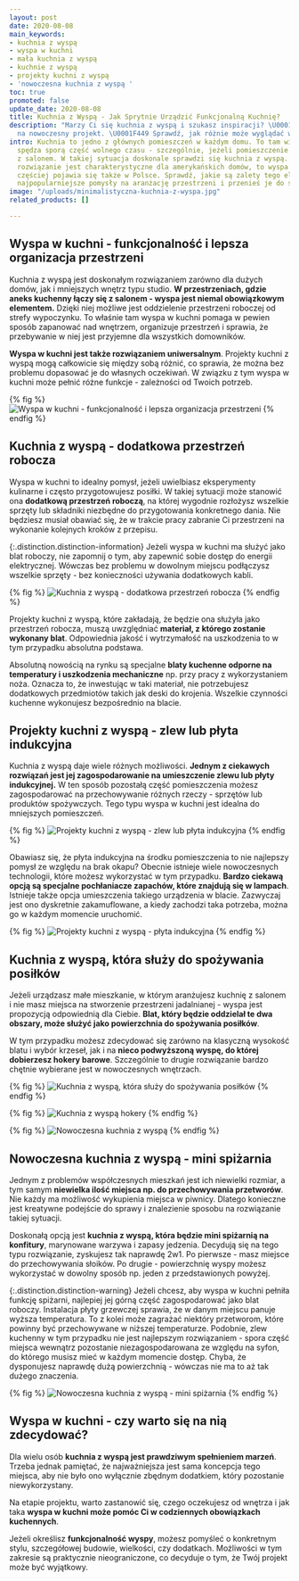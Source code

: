 ```yaml
---
layout: post
date: 2020-08-08
main_keywords:
- kuchnia z wyspą
- wyspa w kuchni
- mała kuchnia z wyspą
- kuchnie z wyspą
- projekty kuchni z wyspą
- 'nowoczesna kuchnia z wyspą '
toc: true
promoted: false
update_date: 2020-08-08
title: Kuchnia z Wyspą - Jak Sprytnie Urządzić Funkcjonalną Kuchnię?
description: "Marzy Ci się kuchnia z wyspą i szukasz inspiracji? \U0001F374 Postaw
  na nowoczesny projekt. \U0001F449 Sprawdź, jak różnie może wyglądać wyspa w kuchni."
intro: Kuchnia to jedno z głównych pomieszczeń w każdym domu. To tam większość osób
  spędza sporą część wolnego czasu - szczególnie, jeżeli pomieszczenie połączone jest
  z salonem. W takiej sytuacja doskonale sprawdzi się kuchnia z wyspą.  Chociaż takie
  rozwiązanie jest charakterystyczne dla amerykańskich domów, to wyspa w kuchni coraz
  częściej pojawia się także w Polsce. Sprawdź, jakie są zalety tego elementu. Zobacz
  najpopularniejsze pomysły na aranżację przestrzeni i przenieś je do swojego domu.
image: "/uploads/minimalistyczna-kuchnia-z-wyspa.jpg"
related_products: []

---
```

## Wyspa w kuchni - funkcjonalność i lepsza organizacja przestrzeni

Kuchnia z wyspą jest doskonałym rozwiązaniem zarówno dla dużych domów, jak i mniejszych wnętrz typu studio. **W przestrzeniach, gdzie aneks kuchenny łączy się z salonem - wyspa jest niemal obowiązkowym elementem.** Dzięki niej możliwe jest oddzielenie przestrzeni roboczej od strefy wypoczynku. To właśnie tam wyspa w kuchni pomaga w pewien sposób zapanować nad wnętrzem, organizuje przestrzeń i sprawia, że przebywanie w niej jest przyjemne dla wszystkich domowników.

**Wyspa w kuchni jest także rozwiązaniem uniwersalnym**. Projekty kuchni z wyspą mogą całkowicie się między sobą różnić, co sprawia, że można bez problemu dopasować je do własnych oczekiwań. W związku z tym wyspa w kuchni może pełnić różne funkcje - zależności od Twoich potrzeb.

{% fig %}
![Wyspa w kuchni - funkcjonalność i lepsza organizacja przestrzeni](/uploads/kuchnia-modernistyczna-z-wyspa.jpg "Wyspa w kuchni - funkcjonalność i lepsza organizacja przestrzeni")
{% endfig %}

## Kuchnia z wyspą - dodatkowa przestrzeń robocza

Wyspa w kuchni to idealny pomysł, jeżeli uwielbiasz eksperymenty kulinarne i często przygotowujesz posiłki. W takiej sytuacji może stanowić ona **dodatkową przestrzeń roboczą**, na której wygodnie rozłożysz wszelkie sprzęty lub składniki niezbędne do przygotowania konkretnego dania. Nie będziesz musiał obawiać się, że w trakcie pracy zabranie Ci przestrzeni na wykonanie kolejnych kroków z przepisu.

{:.distinction.distinction-information}
Jeżeli wyspa w kuchni ma służyć jako blat roboczy, nie zapomnij o tym, aby zapewnić sobie dostęp do energii elektrycznej. Wówczas bez problemu w dowolnym miejscu podłączysz wszelkie sprzęty - bez konieczności używania dodatkowych kabli.

{% fig %}
![Kuchnia z wyspą - dodatkowa przestrzeń robocza](/uploads/kuchnia-z-wyspa-przestrzen-robocza.jpg "Kuchnia z wyspą - dodatkowa przestrzeń robocza")
{% endfig %}

Projekty kuchni z wyspą, które zakładają, że będzie ona służyła jako przestrzeń robocza, muszą uwzględniać **materiał, z którego zostanie wykonany blat**. Odpowiednia jakość i wytrzymałość na uszkodzenia to w tym przypadku absolutna podstawa.

Absolutną nowością na rynku są specjalne **blaty kuchenne odporne na temperatury i uszkodzenia mechaniczne** np. przy pracy z wykorzystaniem noża. Oznacza to, że inwestując w taki materiał, nie potrzebujesz dodatkowych przedmiotów takich jak deski do krojenia. Wszelkie czynności kuchenne wykonujesz bezpośrednio na blacie.

## Projekty kuchni z wyspą - zlew lub płyta indukcyjna

Kuchnia z wyspą daje wiele różnych możliwości. **Jednym z ciekawych rozwiązań jest jej zagospodarowanie na umieszczenie zlewu lub płyty indukcyjnej.** W ten sposób pozostałą część pomieszczenia możesz zagospodarować na przechowywanie różnych rzeczy - sprzętów lub produktów spożywczych. Tego typu wyspa w kuchni jest idealna do mniejszych pomieszczeń.

{% fig %}
![Projekty kuchni z wyspą - zlew lub płyta indukcyjna](/uploads/kuchnia-biala-z-wyspa.jpg "Projekty kuchni z wyspą - zlew lub płyta indukcyjna")
{% endfig %}

Obawiasz się, że płyta indukcyjna na środku pomieszczenia to nie najlepszy pomysł ze względu na brak okapu? Obecnie istnieje wiele nowoczesnych technologii, które możesz wykorzystać w tym przypadku. **Bardzo ciekawą opcją są specjalne pochłaniacze zapachów, które znajdują się w lampach**. Istnieje także opcja umieszczenia takiego urządzenia w blacie. Zazwyczaj jest ono dyskretnie zakamuflowane, a kiedy zachodzi taka potrzeba, można go w każdym momencie uruchomić.

{% fig %}
![Projekty kuchni z wyspą - płyta indukcyjna](/uploads/kuchnia-z-wyspa-minimalistyczna.jpg "Projekty kuchni z wyspą - płyta indukcyjna")
{% endfig %}

## Kuchnia z wyspą, która służy do spożywania posiłków

Jeżeli urządzasz małe mieszkanie, w którym aranżujesz kuchnię z salonem i nie masz miejsca na stworzenie przestrzeni jadalnianej - wyspa jest propozycją odpowiednią dla Ciebie. **Blat, który będzie oddzielał te dwa obszary, może służyć jako powierzchnia do spożywania posiłków**.

W tym przypadku możesz zdecydować się zarówno na klasyczną wysokość blatu i wybór krzeseł, jak i na **nieco podwyższoną wyspę, do której dobierzesz hokery barowe**. Szczególnie to drugie rozwiązanie bardzo chętnie wybierane jest w nowoczesnych wnętrzach.

{% fig %}
![Kuchnia z wyspą, która służy do spożywania posiłków](/uploads/kuchnia-wyspa-stol.jpg "Kuchnia z wyspą, która służy do spożywania posiłków")
{% endfig %}

{% fig %}
![Kuchnia z wyspą hokery](/uploads/kuchnia-wyspa-stol-blat.jpg "Kuchnia z wyspą hokery")
{% endfig %}

{% fig %}
![Nowoczesna kuchnia z wyspą](/uploads/nowoczesna-kuchnia-z-wyspa.jpg "Nowoczesna kuchnia z wyspą")
{% endfig %}

## Nowoczesna kuchnia z wyspą - mini spiżarnia

Jednym z problemów współczesnych mieszkań jest ich niewielki rozmiar, a tym samym **niewielka ilość miejsca np. do przechowywania przetworów**. Nie każdy ma możliwość wykupienia miejsca w piwnicy. Dlatego konieczne jest kreatywne podejście do sprawy i znalezienie sposobu na rozwiązanie takiej sytuacji.

Doskonałą opcją jest **kuchnia z wyspą, która będzie mini spiżarnią na konfitury**, marynowane warzywa i zapasy jedzenia. Decydują się na tego typu rozwiązanie, zyskujesz tak naprawdę 2w1. Po pierwsze - masz miejsce do przechowywania słoików. Po drugie - powierzchnię wyspy możesz wykorzystać w dowolny sposób np. jeden z przedstawionych powyżej.

{:.distinction.distinction-warning}
Jeżeli chcesz, aby wyspa w kuchni pełniła funkcję spiżarni, najlepiej jej górną część zagospodarować jako blat roboczy. Instalacja płyty grzewczej sprawia, że w danym miejscu panuje wyższa temperatura. To z kolei może zagrażać niektóry przetworom, które powinny być przechowywane w niższej temperaturze. Podobnie, zlew kuchenny w tym przypadku nie jest najlepszym rozwiązaniem - spora część miejsca wewnątrz pozostanie niezagospodarowana ze względu na syfon, do którego musisz mieć w każdym momencie dostęp. Chyba, że dysponujesz naprawdę dużą powierzchnią - wówczas nie ma to aż tak dużego znaczenia.

{% fig %}
![Nowoczesna kuchnia z wyspą - mini spiżarnia](/uploads/kuchnia-z-wyspa-z-duza-przestrzenia-robocza.jpg "Nowoczesna kuchnia z wyspą - mini spiżarnia")
{% endfig %}

## Wyspa w kuchni - czy warto się na nią zdecydować?

Dla wielu osób **kuchnia z wyspą jest prawdziwym spełnieniem marzeń**. Trzeba jednak pamiętać, że najważniejsza jest sama koncepcja tego miejsca, aby nie było ono wyłącznie zbędnym dodatkiem, który pozostanie niewykorzystany.

Na etapie projektu, warto zastanowić się, czego oczekujesz od wnętrza i jak taka **wyspa w kuchni może pomóc Ci w codziennych obowiązkach kuchennych**.

Jeżeli określisz **funkcjonalność wyspy**, możesz pomyśleć o konkretnym stylu, szczegółowej budowie, wielkości, czy dodatkach. Możliwości w tym zakresie są praktycznie nieograniczone, co decyduje o tym, że Twój projekt może być wyjątkowy.